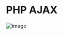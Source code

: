 # PHP AJAX
![image](https://github.com/user-attachments/assets/10b70907-1a9b-4b80-a4e0-d6c2f942dfe9)
